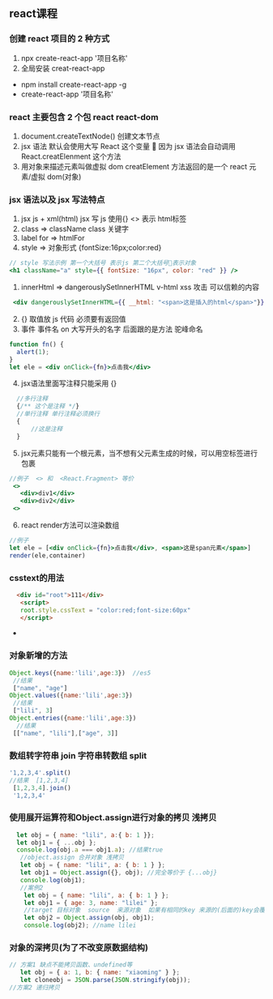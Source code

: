 ## react课程  
### 创建 react 项目的 2 种方式
1. npx create-react-app '项目名称'
2. 全局安装 creat-react-app

- npm install create-react-app -g
- create-react-app '项目名称'

### react 主要包含 2 个包 react react-dom

1. document.createTextNode() 创建文本节点
2. jsx 语法 默认会使用大写 React 这个变量  因为 jsx 语法会自动调用 React.creatElenment 这个方法
3. 用对象来描述元素叫做虚拟 dom creatElement 方法返回的是一个 react 元素/虚拟 dom(对象)

### jsx 语法以及 jsx 写法特点

1. jsx js + xml(html) jsx 写 js 使用{} <> 表示 html标签 
2. class => className class 关键字
3. label for => htmlFor
4. style => 对象形式 {fontSize:16px;color:red}
```jsx 
// style 写法示例 第一个大括号 表示js 第二个大括号表示对象
<h1 className="a" style={{ fontSize: "16px", color: "red" }} />
```
1. innerHtml => dangerouslySetInnerHTML v-html xss 攻击 可以信赖的内容
```jsx
 <div dangerouslySetInnerHTML={{ __html: "<span>这是插入的html</span>"}}></div>
```
2. {} 取值放 js 代码 必须要有返回值
3. 事件 事件名 on 大写开头的名字 后面跟的是方法 驼峰命名  
```jsx
function fn() {
  alert(1);
}
let ele = <div onClick={fn}>点击我</div>
```
4. jsx语法里面写注释只能采用 {}
```js
  //多行注释
  {/** 这个是注释 */}
  //单行注释 单行注释必须换行 
  {
      //这是注释
  }
```
5. jsx元素只能有一个根元素，当不想有父元素生成的时候，可以用空标签进行包裹 
```jsx 
//例子  <> 和  <React.Fragment> 等价 
 <>
   <div>div1</div>
   <div>div2</div>
 <>
```
6. react render方法可以渲染数组   
```jsx 
//例子
let ele = [<div onClick={fn}>点击我</div>, <span>这是span元素</span>]
render(ele,container)
```
### csstext的用法
```html
  <div id="root">111</div>
   <script>
   root.style.cssText = "color:red;font-size:60px"
   </script>
```
- 
### 对象新增的方法
```js 
Object.keys({name:'lili',age:3})  //es5
 //结果  
 ["name", "age"]
Object.values({name:'lili',age:3})
 //结果 
 ["lili", 3]
Object.entries({name:'lili',age:3})
  //结果
 [["name", "lili"],["age", 3]]
```
###  数组转字符串 join  字符串转数组 split
```js
'1,2,3,4'.split() 
//结果  [1,2,3,4]
 [1,2,3,4].join() 
 '1,2,3,4'
```
### 使用展开运算符和Object.assign进行对象的拷贝 浅拷贝  
```js
  let obj = { name: "lili", a:{ b: 1 }};
  let obj1 = { ...obj };
  console.log(obj.a === obj1.a); //结果true
   //object.assign 合并对象 浅拷贝  
   let obj = { name: "lili", a: { b: 1 } };
   let obj1 = Object.assign({}, obj); //完全等价于 {...obj}
   console.log(obj1);
   //案例2
    let obj = { name: "lili", a: { b: 1 } };
    let obj1 = { age: 3, name: "lilei" };
    //target 目标对象  source  来源对象  如果有相同的key 来源的(后面的)key会覆盖(前面的)目标的key 
    let obj2 = Object.assign(obj, obj1);
    console.log(obj2); //name lilei 
```
### 对象的深拷贝(为了不改变原数据结构) 
```js
// 方案1 缺点不能拷贝函数、undefined等 
   let obj = { a: 1, b: { name: "xiaoming" } };
   let cloneobj = JSON.parse(JSON.stringify(obj));
//方案2 递归拷贝 

```